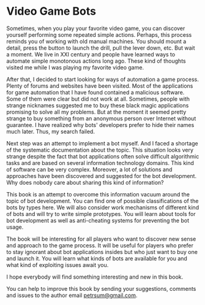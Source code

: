 # Video Game Bots

Sometimes, when you play your favorite video game, you can discover yourself performing some repeated simple actions. Perhaps, this process reminds you of working with old manual machines. You should mount a detail, press the button to launch the drill, pull the lever down, etc. But wait a moment. We live in XXI century and people have learned ways to automate simple monotonous actions long ago. These kind of thoughts visited me while I was playing my favorite video game.

After that, I decided to start looking for ways of automation a game process. Plenty of forums and websites have been visited. Most of the applications for game automation that I have found contained a malicious software. Some of them were clear but did not work at all. Sometimes, people with strange nicknames suggested me to buy these black magic applications promising to solve all my problems. But at the moment it seemed pretty strange to buy something from an anonymous person over Internet without guarantee. I have realized why bots' developers prefer to hide their names much later. Thus, my search failed.

Next step was an attempt to implement a bot myself. And I faced a shortage of the systematic documentation about the topic. This situation looks very strange despite the fact that bot applications often solve difficult algorithmic tasks and are based on several information technology domains. This kind of software can be very complex. Moreover, a lot of solutions and approaches have been discovered and suggested for the bot development. Why does nobody care about sharing this kind of information?

This book is an attempt to overcome this information vacuum around the topic of bot development. You can find one of possible classifications of the bots by types here. We will also consider work mechanisms of different kind of bots and will try to write simple prototypes. You will learn about tools for bot development as well as anti-cheating systems for preventing the bot usage.

The book will be interesting for all players who want to discover new sense and approach to the game process. It will be useful for players who prefer to stay ignorant about bot applications insides but who just want to buy one and launch it. You will learn what kinds of bots are available for you and what kind of exploiting issues await you.

I hope everybody will find something interesting and new in this book.

You can help to improve this book by sending your suggestions, comments and issues to the author email [petrsum@gmail.com](mailto:petrsum@gmail.com).